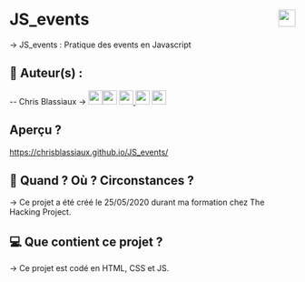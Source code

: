 # JS_events <img src="https://raw.githubusercontent.com/matiassingers/awesome-readme/master/icon.png" width="30px" style="float: right">

→ JS_events : Pratique des events en Javascript

## 👤  Auteur(s) : 

-- Chris Blassiaux → 
[<img src="http://pngimg.com/uploads/github/github_PNG40.png" width="25" >](https://github.com/ChrisBlassiaux )[<img src="https://user-images.githubusercontent.com/59894954/79057092-9281bc00-7c5d-11ea-9392-783b52f9dae4.png" width="25" >](https://chrisb.fr/)  [<img src="https://www.crossfitchelles.com/wp-content/uploads/2019/03/linkedin-icon-logo-png-transparent.png" width="25" >  ](https://www.linkedin.com/in/christopher-blassiaux-802891198/)  [<img src="https://upload.wikimedia.org/wikipedia/commons/4/45/New_Logo_Gmail.svg" width="25" >](chrisblassiaux@gmail.com)   [<img src="https://www.toomed.com/blog/wp-content/uploads/2018/09/new-instagram-logo-png-transparent.png" width="25" > ](https://www.instagram.com/chris.blassiaux/) 

## Aperçu ?
https://chrisblassiaux.github.io/JS_events/

## :calendar:  Quand ? Où ? Circonstances ?

→ Ce projet a été créé le 25/05/2020 durant ma formation chez The Hacking Project.

## :computer:  Que contient ce projet ?

→ Ce projet est codé en HTML, CSS et JS.
